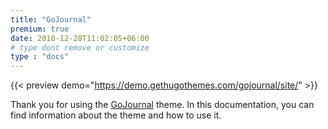 ```yaml
---
title: "GoJournal"
premium: true
date: 2018-12-28T11:02:05+06:00 
# type dont remove or customize
type : "docs"
---
```


{{< preview demo="https://demo.gethugothemes.com/gojournal/site/" >}}

Thank you for using the [GoJournal](https://gethugothemes.com/products/goJournal-hugo/) theme. In this documentation, you can find information about the theme and how to use it.
